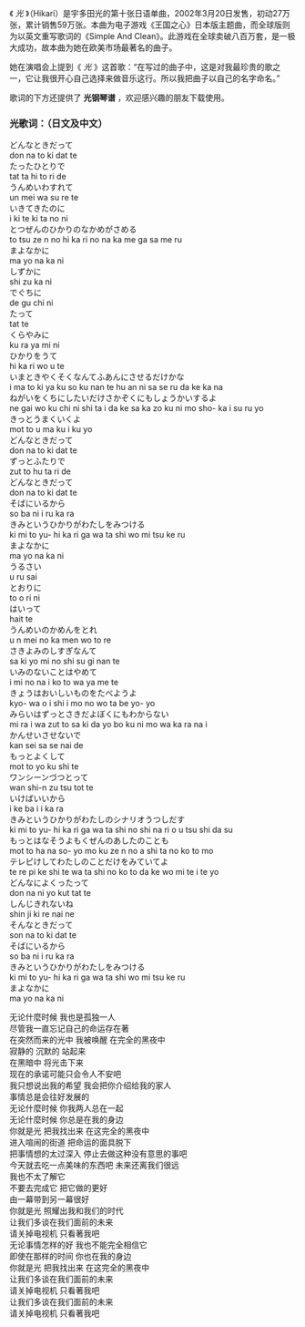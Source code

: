 

《 _光_
》（Hikari）是宇多田光的第十张日语单曲，2002年3月20日发售，初动27万张，累计销售59万张。本曲为电子游戏《王国之心》日本版主题曲，而全球版则为以英文重写歌词的《Simple
And Clean》。此游戏在全球卖破八百万套，是一极大成功，故本曲为她在欧美市场最著名的曲子。  
  
她在演唱会上提到《 _光_ 》这首歌：“在写过的曲子中，这是对我最珍贵的歌之一，它让我很开心自己选择来做音乐这行。所以我把曲子以自己的名字命名。”  
  
歌词的下方还提供了 **光钢琴谱** ，欢迎感兴趣的朋友下载使用。

### 光歌词：（日文及中文）

どんなときだって  
don na to ki dat te  
たったひとりで  
tat ta hi to ri de  
うんめいわすれて  
un mei wa su re te  
いきてきたのに  
i ki te ki ta no ni  
とつぜんのひかりのなかめがさめる  
to tsu ze n no hi ka ri no na ka me ga sa me ru  
まよなかに  
ma yo na ka ni  
しずかに  
shi zu ka ni  
でぐちに  
de gu chi ni  
たって  
tat te  
くらやみに  
ku ra ya mi ni  
ひかりをうて  
hi ka ri wo u te  
いまときやくそくなんてふあんにさせるだけかな  
i ma to ki ya ku so ku nan te hu an ni sa se ru da ke ka na  
ねがいをくちにしたいだけさかぞくにもしょうかいするよ  
ne gai wo ku chi ni shi ta i da ke sa ka zo ku ni mo sho- ka i su ru yo  
きっとうまくいくよ  
mot to u ma ku i ku yo  
どんなときだって  
don na to ki dat te  
ずっとふたりで  
zut to hu ta ri de  
どんなときだって  
don na to ki dat te  
そばにいるから  
so ba ni i ru ka ra  
きみというひかりがわたしをみつける  
ki mi to yu- hi ka ri ga wa ta shi wo mi tsu ke ru  
まよなかに  
ma yo na ka ni  
うるさい  
u ru sai  
とおりに  
to o ri ni  
はいって  
hait te  
うんめいのかめんをとれ  
u n mei no ka men wo to re  
さきよみのしすぎなんて  
sa ki yo mi no shi su gi nan te  
いみのないことはやめて  
i mi no na i ko to wa ya me te  
きょうはおいしいものをたべようよ  
kyo- wa o i shi i mo no wo ta be yo- yo  
みらいはずっとさきだよぼくにもわからない  
mi ra i wa zut to sa ki da yo bo ku ni mo wa ka ra na i  
かんせいさせないで  
kan sei sa se nai de  
もっとよくして  
mot to yo ku shi te  
ワンシーンづつとって  
wan shi-n zu tsu tot te  
いけばいいから  
i ke ba i i ka ra  
きみというひかりがわたしのシナリオうつしだす  
ki mi to yu- hi ka ri ga wa ta shi no shi na ri o u tsu shi da su  
もっとはなそうよもくぜんのあしたのことも  
mot to ha na so- yo mo ku ze n no a shi ta no ko to mo  
テレピけしてわたしのことだけをみていてよ  
te re pi ke shi te wa ta shi no ko to da ke wo mi te i te yo  
どんなによくったって  
don na ni yo kut tat te  
しんじきれないね  
shin ji ki re nai ne  
そんなときだって  
son na to ki dat te  
そばにいるから  
so ba ni i ru ka ra  
きみというひかりがわたしをみつける  
ki mi to yu- hi ka ri ga wa ta shi wo mi tsu ke ru  
まよなかに  
ma yo na ka ni

无论什麼时候 我也是孤独一人  
尽管我一直忘记自己的命运存在著  
在突然而来的光中 我被唤醒 在完全的黑夜中  
寂静的 沉默的 站起来  
在黑暗中 将光击下来  
现在的承诺可能只会令人不安吧  
我只想说出我的希望 我会把你介绍给我的家人  
事情总是会往好发展的  
无论什麼时候 你我两人总在一起  
无论什麼时候 你总是在我的身边  
你就是光 把我找出来 在这完全的黑夜中  
进入喧闹的街道 把命运的面具脱下  
把事情想的太过深入 停止去做这种没有意思的事吧  
今天就去吃一点美味的东西吧 未来还离我们很远  
我也不太了解它  
不要去完成它 把它做的更好  
由一幕带到另一幕很好  
你就是光 照耀出我和我们的时代  
让我们多谈在我们面前的未来  
请关掉电视机 只看著我吧  
无论事情怎样的好 我也不能完全相信它  
即使在那样的时间 你也在我的身边  
你就是光 把我找出来 在这完全的黑夜中  
让我们多谈在我们面前的未来  
请关掉电视机 只看著我吧  
让我们多谈在我们面前的未来  
请关掉电视机 只看著我吧

